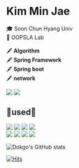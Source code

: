 <div>

# Kim Min Jae</br>
🎓 Soon Chun Hyang Univ</br>
🔭 OOPSLA Lab</br></br>
🖋 <b>Algorithm</b></br>
🖋 <b>Spring Framework</b></br>
🖋 <b>Spring boot</b></br>
🖋 <b>network</b></br>

<!--Tistory--><a href="https://dokgo7.tistory.com//" target="_blank"><img src="https://img.shields.io/badge/Tistory-000000?style=flat-square&logo=Tistory&logoColor=orange"/></a>
<!--Instagram--><a href="https://www.instagram.com/dokgo7__/" target="_blank"><img src="https://img.shields.io/badge/Instagram-E4405F?style=flat-square&logo=instagram&logoColor=white"/></a>

<!-- Tech Badge-->
## 🔨used🔨 </br>
<img src="https://img.shields.io/badge/-Python-3776AB?style=for-the-badge&logo=python&logoColor=white"> 
<img src="https://img.shields.io/badge/-C-A8B9CC?style=for-the-badge&logo=c++&logoColor=white">
<img src="https://img.shields.io/badge/-C++-A8B9CC?style=for-the-badge&logo=c++&logoColor=white">
<img src="https://img.shields.io/badge/-Java-A8B9CC?style=for-the-badge&logo=java&logoColor=white"></br>
<img src="https://img.shields.io/badge/-SpringBoot-6DB33F?style=for-the-badge&logo=springboot&logoColor=white"> 
<img src="https://img.shields.io/badge/-Spring-6DB33F?style=for-the-badge&logo=spring&logoColor=white"> 
<img src="https://img.shields.io/badge/-html-E34F26?style=for-the-badge&logo=html5&logoColor=white"> 
<img src="https://img.shields.io/badge/-CSS-1572B6?style=for-the-badge&logo=css3&logoColor=white"> 

<!-- Hits -->
![Dokgo's GitHub stats](https://github-readme-stats.vercel.app/api?username=Dokgo27&show_icons=true&theme=default)
<!-- GitHub Stats -->
[![Hits](https://hits.seeyoufarm.com/api/count/incr/badge.svg?url=https%3A%2F%2Fgithub.com%2FDokgo27&count_bg=%2379C83D&title_bg=%23555555&icon=&icon_color=%23E7E7E7&title=hits&edge_flat=false)](https://hits.seeyoufarm.com)
